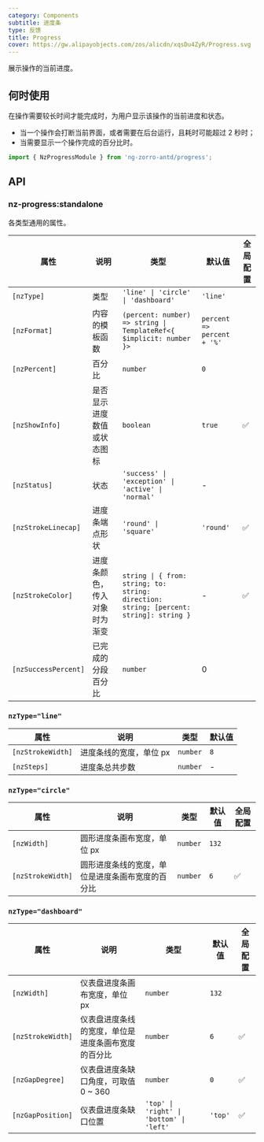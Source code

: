 ```yaml
---
category: Components
subtitle: 进度条
type: 反馈
title: Progress
cover: https://gw.alipayobjects.com/zos/alicdn/xqsDu4ZyR/Progress.svg
---
```


展示操作的当前进度。

## 何时使用

在操作需要较长时间才能完成时，为用户显示该操作的当前进度和状态。

- 当一个操作会打断当前界面，或者需要在后台运行，且耗时可能超过 2 秒时；
- 当需要显示一个操作完成的百分比时。

```ts
import { NzProgressModule } from 'ng-zorro-antd/progress';
```

## API

### nz-progress:standalone

各类型通用的属性。

| 属性                 | 说明                         | 类型                                                                                   | 默认值                     |全局配置|
| -------------------- | ---------------------------- | -------------------------------------------------------------------------------------- | -------------------------- | --- |
| `[nzType]`           | 类型                         | `'line' \| 'circle' \| 'dashboard'`                                                    | `'line'`                   ||
| `[nzFormat]`         | 内容的模板函数               | `(percent: number) => string \| TemplateRef<{ $implicit: number }>`                    | `percent => percent + '%'` |
| `[nzPercent]`        | 百分比                       | `number`                                                                               | `0`                        ||
| `[nzShowInfo]`       | 是否显示进度数值或状态图标   | `boolean`                                                                              | `true`                     | ✅  |
| `[nzStatus]`         | 状态                         | `'success' \| 'exception' \| 'active' \| 'normal'`                                     | -                          ||
| `[nzStrokeLinecap]`  | 进度条端点形状               | `'round' \| 'square'`                                                                  | `'round'`                  | ✅  |
| `[nzStrokeColor]`    | 进度条颜色，传入对象时为渐变 | `string \| { from: string; to: string: direction: string; [percent: string]: string }` | -                          | ✅  |
| `[nzSuccessPercent]` | 已完成的分段百分比           | `number`                                                                               | 0                          ||

### `nzType="line"`

| 属性              | 说明                    | 类型     | 默认值 |
| ----------------- | ----------------------- | -------- | ------ |
| `[nzStrokeWidth]` | 进度条线的宽度，单位 px | `number` | `8`    |
| `[nzSteps]`       | 进度条总共步数          | `number` | -      |

### `nzType="circle"`

| 属性              | 说明                                             | 类型     | 默认值 |全局配置|
| ----------------- | ------------------------------------------------ | -------- | ------ | --- |
| `[nzWidth]`       | 圆形进度条画布宽度，单位 px                      | `number` | `132`  ||
| `[nzStrokeWidth]` | 圆形进度条线的宽度，单位是进度条画布宽度的百分比 | `number` | `6`    | ✅  |

### `nzType="dashboard"`

| 属性              | 说明                                               | 类型                                     | 默认值  |全局配置|
| ----------------- | -------------------------------------------------- | ---------------------------------------- | ------- | --- |
| `[nzWidth]`       | 仪表盘进度条画布宽度，单位 px                      | `number`                                 | `132`   ||
| `[nzStrokeWidth]` | 仪表盘进度条线的宽度，单位是进度条画布宽度的百分比 | `number`                                 | `6`     | ✅  |
| `[nzGapDegree]`   | 仪表盘进度条缺口角度，可取值 0 ~ 360               | `number`                                 | `0`     | ✅  |
| `[nzGapPosition]` | 仪表盘进度条缺口位置                               | `'top' \| 'right' \| 'bottom' \| 'left'` | `'top'` | ✅  |
